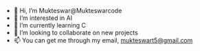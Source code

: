 - 👋 Hi, I’m Mukteswar@Mukteswarcode
- 👀 I’m interested in AI
- 🌱 I’m currently learning C
- 💞️ I’m looking to collaborate on new projects
- 📫 You can get me through my email, mukteswart5@gmail.com

<!---
Mukteswar/Mukteswarcode is a ✨ special ✨ repository because its `Mukteswar.md` (this file) appears on your GitHub profile.
You can click the Preview link to take a look at your changes.
--->
